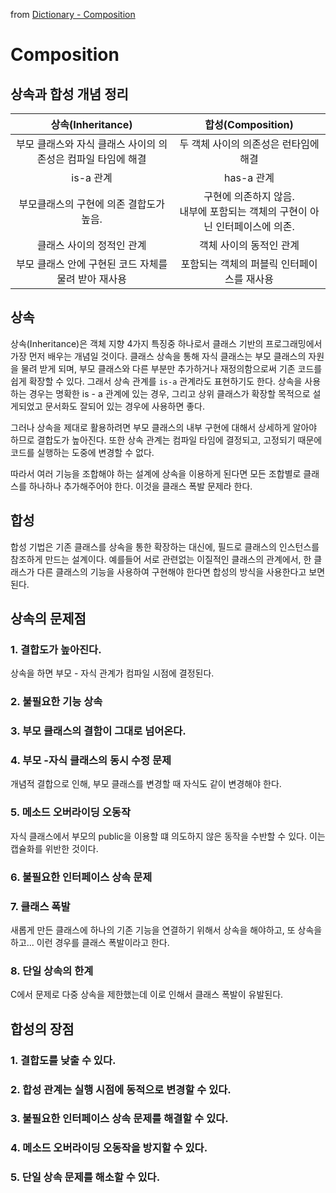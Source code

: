 from [Dictionary - Composition](https://github.com/newkayak12/Dictionary/blob/master/java/oop/02.Composition.md)

# Composition

## 상속과 합성 개념 정리

|상속(Inheritance)| 합성(Composition)|
|:-----------------:|:------------------:|
|부모 클래스와 자식 클래스 사이의 의존성은 컴파일 타임에 해결 |두 객체 사이의 의존성은 런타임에 해결|
|is-a 관계 |has-a 관계|
|부모클래스의 구현에 의존 결합도가 높음. |구현에 의존하지 않음. <br/> 내부에 포함되는 객체의 구현이 아닌 인터페이스에 의존.|
|클래스 사이의 정적인 관계 |객체 사이의 동적인 관계|
|부모 클래스 안에 구현된 코드 자체를 물려 받아 재사용 |포함되는 객체의 퍼블릭 인터페이스를 재사용|


## 상속
상속(Inheritance)은 객체 지향 4가지 특징중 하나로서 클래스 기반의 프로그래밍에서 가장 먼저 배우는 개념일 것이다.
클래스 상속을 통해 자식 클래스는 부모 클래스의 자원을 물려 받게 되며, 부모 클래스와 다른 부분만 추가하거나 재정의함으로써 기존 코드를 쉽게 확장할 수 있다.
그래서 상속 관계를 `is-a` 관계라도 표현하기도 한다.
상속을 사용하는 경우는 명확한 is - a 관계에 있는 경우, 그리고 상위 클래스가 확장할 목적으로 설게되었고 문서화도 잘되어 있는 경우에 사용하면 좋다.

그러나 상속을 제대로 활용하려면 부모 클래스의 내부 구현에 대해서 상세하게 알아야 하므로 결합도가 높아진다. 또한 상속 관계는 컴파일 타임에 결정되고, 고정되기 때문에
코드를 실행하는 도중에 변경할 수 없다.

따라서 여러 기능을 조합해야 하는 설계에 상속을 이용하게 된다면 모든 조합별로 클래스를 하나하나 추가해주어야 한다. 이것을 클래스 폭발 문제라 한다.

## 합성

합성 기법은 기존 클래스를 상속을 통한 확장하는 대신에, 필드로 클래스의 인스턴스를 참조하게 만드는 설계이다.
예를들어 서로 관련없는 이질적인 클래스의 관계에서, 한 클래스가 다른 클래스의 기능을 사용하여 구현해야 한다면
합성의 방식을 사용한다고 보면 된다.


## 상속의 문제점 
### 1. 결합도가 높아진다.
상속을 하면 부모 - 자식 관계가 컴파일 시점에 결정된다.
### 2. 불필요한 기능 상속
### 3. 부모 클래스의 결함이 그대로 넘어온다. 
### 4. 부모 -자식 클래스의 동시 수정 문제
개념적 결합으로 인해, 부모 클래스를 변경할 때 자식도 같이 변경해야 한다. 
### 5. 메소드 오버라이딩 오동작
자식 클래스에서 부모의 public을 이용할 떄 의도하지 않은 동작을 수반할 수 있다. 이는 캡슐화를 위반한 것이다.
### 6. 불필요한 인터페이스 상속 문제
### 7. 클래스 폭발
새롭게 만든 클래스에 하나의 기존 기능을 연결하기 위해서 상속을 해야하고, 또 상속을 하고... 이런 경우를 클래스 폭발이라고 한다.
### 8. 단일 상속의 한계
C에서 문제로 다중 상속을 제한했는데 이로 인해서 클래스 폭발이 유발된다.


## 합성의 장점
### 1. 결합도를 낮출 수 있다.
### 2. 합성 관계는 실행 시점에 동적으로 변경할 수 있다.
### 3. 불필요한 인터페이스 상속 문제를 해결할 수 있다.
### 4. 메소드 오버라이딩 오동작을 방지할 수 있다.
### 5. 단일 상속 문제를 해소할 수 있다.